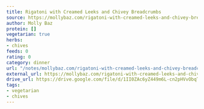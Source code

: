 ```yaml
---
title: Rigatoni with Creamed Leeks and Chivey Breadcrumbs
source: https://mollybaz.com/rigatoni-with-creamed-leeks-and-chivey-breadcrumbs/
author: Molly Baz
protein: []
vegetarian: true
herbs:
- chives
feeds: 0
rating: 0
category: dinner
url: "/notes/mollybaz.com/rigatoni-with-creamed-leeks-and-chivey-breadcrumbs.html"
external_url: https://mollybaz.com/rigatoni-with-creamed-leeks-and-chivey-breadcrumbs/
drive_url: https://drive.google.com/file/d/1II0ZAc6yZ449m6L-cn2pHVvObqTB8_Qj/view?usp=drive_link
tags:
- vegetarian
- chives
---
```



